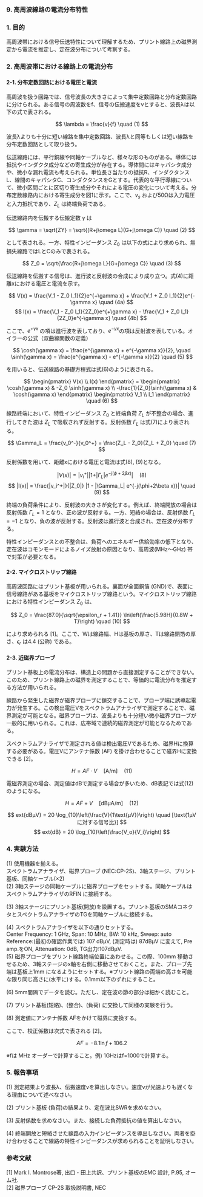 ### **9. 高周波線路の電流分布特性**

### **1. 目的**

高周波帯における信号伝送特性について理解するため、プリント線路上の磁界測定から電流を推定し、定在波分布について考察する。

### **2. 高周波帯における線路上の電流分布**

#### **2-1. 分布定数回路における電圧と電流**

高周波を扱う回路では、信号波長の大きさによって集中定数回路と分布定数回路に分けられる。ある信号の周波数をf、信号の伝搬速度をvとすると、波長λは以下の式で表される。

$$ \lambda = \frac{v}{f} \quad (1) $$

波長λよりも十分に短い線路を集中定数回路、波長λと同等もしくは短い線路を分布定数回路として取り扱う。

伝送線路には、平行銅線や同軸ケーブルなど、様々な形のものがある。導体には抵抗やインダクタ成分などの寄生成分が存在する。導体間にはキャパシタ成分や、微小な漏れ電流も考えられる。単位長さ当たりの抵抗R、インダクタンスL、線間のキャパシタC、コンダクタンスをGとする。代表的な平行導線について、微小区間ごとに区切り寄生成分やそれによる電圧の変化について考える。分布定数線路内における寄生成分を図1に示す。ここで、$v_s$ および50Ωは入力電圧と入力抵抗であり、$Z_L$ は終端負荷である。

伝送線路内を伝搬する伝搬定数 $\gamma$ は

$$ \gamma = \sqrt{ZY} = \sqrt{(R+j\omega L)(G+j\omega C)} \quad (2) $$

として表される。一方、特性インピーダンス $Z_0$ は以下の式により求められ、無損失線路ではLとCのみで表される。

$$ Z_0 = \sqrt{\frac{R+j\omega L}{G+j\omega C}} \quad (3) $$

伝送線路を伝搬する信号は、進行波と反射波の合成により成り立つ。式(4)に距離xにおける電圧と電流を示す。

$$ V(x) = \frac{V_1 - Z_0 I_1}{2}e^{+\gamma x} + \frac{V_1 + Z_0 I_1}{2}e^{-\gamma x} \quad (4a) $$
$$ I(x) = \frac{V_1 - Z_0 I_1}{2Z_0}e^{+\gamma x} - \frac{V_1 + Z_0 I_1}{2Z_0}e^{-\gamma x} \quad (4b) $$

ここで、$e^{+\gamma x}$ の項は進行波を表しており、$e^{-\gamma x}$の項は反射波を表している。オイラーの公式（双曲線関数の定義）

$$ \cosh(\gamma x) = \frac{e^{\gamma x} + e^{-\gamma x}}{2}, \quad \sinh(\gamma x) = \frac{e^{\gamma x} - e^{-\gamma x}}{2} \quad (5) $$

を用いると、伝送線路の基礎方程式は式(6)のように表される。

$$ 
\begin{pmatrix} V(x) \\ I(x) 
\end{pmatrix} = 
\begin{pmatrix} \cosh(\gamma x) & -Z_0 \sinh(\gamma x) \\ -\frac{1}{Z_0}\sinh(\gamma x) & \cosh(\gamma x) 
\end{pmatrix} 
\begin{pmatrix} V_1 \\ I_1 
\end{pmatrix} \quad (6) 
$$

線路終端において、特性インピーダンス $Z_0$ と終端負荷 $Z_L$ が不整合の場合、進行してきた波は $Z_L$ で吸収されず反射する。反射係数 $\Gamma_L$ は式(7)により表される。

$$ \Gamma_L = \frac{v_0^-}{v_0^+} = \frac{Z_L - Z_0}{Z_L + Z_0} \quad (7) $$

反射係数を用いて、距離xにおける電圧と電流は式(8), (9)となる。

$$ |V(x)| = |v_i^+| |1 + |\Gamma_L| e^{-j(\phi+2\beta x)}| \quad (8) $$
$$ |I(x)| = \frac{|v_i^+|}{|Z_0|} |1 - |\Gamma_L| e^{-j(\phi+2\beta x)}| \quad (9) $$

終端の負荷条件により、反射波の大きさが変化する。例えば、終端開放の場合は反射係数 $\Gamma_L=1$ となり、正の波が反射する。一方、短絡の場合は、反射係数 $\Gamma_L=-1$ となり、負の波が反射する。反射波は進行波と合成され、定在波が分布する。

特性インピーダンスとの不整合は、負荷へのエネルギー供給効率の低下となり、定在波はコモンモードによるノイズ放射の原因となり、高周波(MHz〜GHz) 帯で対策が必要となる。

#### **2-2. マイクロストリップ線路**

高周波回路にはプリント基板が用いられる。裏面が全面銅箔 (GND)で、表面に信号線路がある基板をマイクロストリップ線路という。マイクロストリップ線路における特性インピーダンス $Z_0$ は、

$$ Z_0 = \frac{87.0}{\sqrt{\epsilon_r + 1.41}} \ln\left(\frac{5.98H}{0.8W + T}\right) \quad (10) $$

により求められる [1]。ここで、Wは線路幅、Hは基板の厚さ、Tは線路銅箔の厚さ、$\epsilon_r$ は4.4 (公称) である。

#### **2-3. 近磁界プローブ**

プリント基板上の電流分布は、構造上の問題から直接測定することができない。このため、プリント線路上の磁界を測定することで、等価的に電流分布を推定する方法が用いられる。

線路から発生した磁界が磁界プローブに鎖交することで、プローブ端に誘導起電力が発生する。この検出電圧Vをスペクトラムアナライザで測定することで、磁界測定が可能となる。磁界プローブは、波長よりも十分短い微小磁界プローブが一般的に用いられる。これは、広帯域で連続的磁界測定が可能となるためである。

スペクトラムアナライザで測定される値は検出電圧Vであるため、磁界Hに換算する必要がある。電圧Vにアンテナ係数 (AF) を掛け合わせることで磁界Hに変換できる [2]。

$$ H = AF \cdot V \quad [\text{A/m}] \quad (11) $$

電磁界測定の場合、測定値はdBで測定する場合が多いため、dB表記では式(12)のようになる。

$$ H = AF + V \quad [\text{dBμA/m}] \quad (12) $$

$$ 	ext{dBμV} = 20 \log_{10}\left(\frac{V}{1\text{μV}}\right) \quad [\text{1μVに対する信号比}] $$
$$ 	ext{dB} = 20 \log_{10}\left(\frac{V_o}{V_i}\right) $$

### **4. 実験方法**

(1) 使用機器を揃える。  
スペクトラムアナライザ、磁界プローブ (NEC:CP-2S)、3軸ステージ、プリント基板、同軸ケーブル(×2)  
(2) 3軸ステージの同軸ケーブルに磁界プローブをセットする。同軸ケーブルはスペクトラムアナライザのRFIN に接続する。

(3) 3軸ステージにプリント基板(開放)を設置する。プリント基板のSMAコネクタとスペクトラムアナライザのTGを同軸ケーブルに接続する。

(4) スペクトラムアナライザを以下の通りセットする。  
Center Frequency: 1 GHz, Span: 10 MHz, BW: 10 kHz, Sweep: auto  
Reference:(最初の確認作業では) 107 dBμV, (測定時は) 87dBµV に変えて, Pre amp.をON, Attenuation: 0dB, TG出力:107dBμV.  
(5) 磁界プローブをプリント線路終端位置にあわせる。この際、100mm 移動させるため、3軸ステージのx軸を右側に移動させておくこと。また、プローブ先端は基板上1mm になるようにセットする。※プリント線路の両端の高さを可能な限り同じ高さに(水平に)する。0.1mm以下のずれにすること。

(6) 5mm間隔でデータを読む。ただし、定在波の節の部分は細かく読むこと。

(7) プリント基板(短絡)、(整合)、(負荷) に交換して同様の実験を行う。

(8) 測定値にアンテナ係数 AFをかけて磁界に変換する。

ここで、校正係数は次式で表される [2]。

$$ AF = -8.1 \ln f + 106.2 $$

※fは MHz オーダーで計算すること。例) 1GHzはf=1000で計算する。

### **5. 報告事項**

(1) 測定結果より波長λ、伝搬速度vを算出しなさい。速度vが光速よりも遅くなる理由について述べなさい。

(2) プリント基板 (負荷)の結果より、定在波比SWRを求めなさい。

(3) 反射係数を求めなさい。また、接続した負荷抵抗の値を算出しなさい。

(4) 終端開放と短絡させた線路の入力インピーダンスを導出しなさい。両者を掛け合わせることで線路の特性インピーダンスが求められることを証明しなさい。

### **参考文献**

[1] Mark I. Montrose著, 出口・田上共訳、プリント基板のEMC 設計, P.95, オーム社.  
[2] 磁界プローブ CP-2S 取扱説明書, NEC